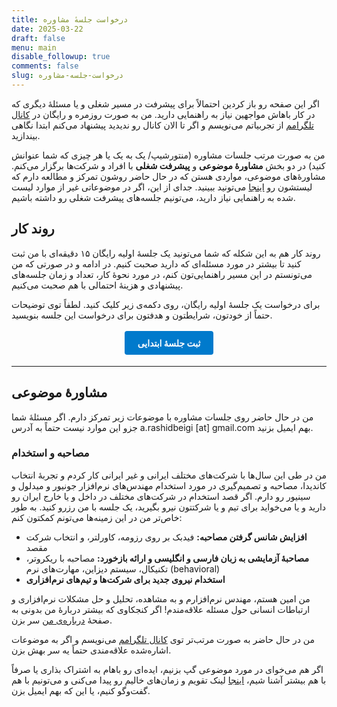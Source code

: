 ```yaml
---
title: درخواست جلسهٔ مشاوره
date: 2025-03-22
draft: false
menu: main
disable_followup: true
comments: false
slug: درخواست-جلسه-مشاوره
---
```



اگر این صفحه رو باز کردین احتمالاً برای پیشرفت در مسیر شغلی و یا مسئلهٔ دیگری که در کار باهاش مواجهین نیاز به راهنمایی دارید. من به صورت روزمره و رایگان در [کانال تلگرامم](https://t.me/aminrbg) از تجربیاتم می‌نویسم و اگر تا الان کانال رو ندیدید پیشنهاد می‌کنم ابتدا نگاهی بیندازید.

من به صورت مرتب جلسات مشاوره (منتورشیپ/ یک به یک یا هر چیزی که شما عنوانش کنید) در دو بخش **مشاورهٔ موضوعی** و **پیشرفت شغلی** با افراد و شرکت‌ها برگزار می‌کنم. مشاورهٔ‌های موضوعی، مواردی هستن که در حال حاضر روشون تمرکز و مطالعه دارم که لیستشون رو [اینجا](#مشاوره-موضوعی) می‌تونید ببینید. جدای از این، اگر در موضوعاتی غیر از موارد لیست شده به راهنمایی نیاز دارید، می‌تونیم جلسه‌های پیشرفت شغلی رو داشته باشیم.

## روند کار
روند کار هم به این شکله که شما می‌تونید یک جلسهٔ اولیه رایگان ۱۵ دقیقه‌ای با من ثبت کنید تا بیشتر در مورد مسئله‌ای که دارید صحبت کنیم. در ادامه و در صورتی که من می‌تونستم در این مسیر راهنمایی‌تون کنم، در مورد نحوهٔ کار، تعداد و زمان جلسه‌های پیشنهادی و هزینهٔ احتمالی با هم صحبت می‌کنیم.

برای درخواست یک جلسهٔ اولیه رایگان، روی دکمه‌ی زیر کلیک کنید. لطفاً توی توضیحات حتماً از خودتون، شرایطتون و هدفتون برای درخواست این جلسه بنویسید.
<div style="text-align: center; margin: 2em 0;">
  <a href="https://calendar.app.google/ptdKyDee1FZfkBds5" style="background: #007acc; color: #fff; padding: 0.75em 1.5em; text-decoration: none; border-radius: 4px; font-weight: bold;">ثبت جلسهٔ ابتدایی</a>
</div>

---
## مشاورهٔ موضوعی
من در حال حاضر روی جلسات مشاوره با موضوعات زیر تمرکز دارم. اگر مسئلهٔ شما جزو این موارد نیست حتماً به آدرس a.rashidbeigi [at] gmail.com بهم ایمیل بزنید.
### مصاحبه و استخدام
من در طی این سال‌ها با شرکت‌های مختلف ایرانی و غیر ایرانی کار کردم و تجربهٔ انتخاب کاندیدا، مصاحبه و تصمیم‌گیری در مورد استخدام مهند‌س‌های نرم‌افزار جونیور و میدلول و سینیور رو دارم. اگر قصد استخدام در شرکت‌های مختلف در داخل و یا خارج ایران رو دارید و یا می‌خواید برای تیم و یا شرکتتون نیرو بگیرید، یک جلسه با من رزرو کنید. به طور خاص‌تر من در این زمینه‌ها می‌تونم کمکتون کنم:
- **افزایش شانس گرفتن مصاحبه:** فیدبک بر روی رزومه، کاورلتر، و انتخاب شرکت مقصد
- **مصاحبهٔ آزمایشی به زبان فارسی و انگلیسی و ارائه بازخورد:** مصاحبه با ریکروتر، تکنیکال، سیستم دیزاین، مهارت‌های نرم (behavioral)
- **استخدام نیروی جدید برای شرکت‌ها و تیم‌های نرم‌افزاری**




من امین هستم، مهندس نرم‌افزارم و به مشاهده، تحلیل و حل مشکلات نرم‌افزاری و ارتباطات انسانی حول مسئله علاقه‌مندم! اگر کنجکاوی که بیشتر دربارهٔ من بدونی به صفحهٔ [درباره‌ی من](about/) سر بزن. 

من در حال حاضر به صورت مرتب‌تر توی  [کانال تلگرامم](https://t.me/aminrbg) می‌نویسم و اگر به موضوعات اشاره‌شده علاقه‌مندی حتماً یه سر بهش بزن.

اگر هم می‌خوای در مورد موضوعی گپ بزنیم، ایده‌ای رو باهام به اشتراک بذاری یا صرفاً با هم بیشتر آشنا شیم، [اینجا](درخواست-جلسه-مشاوره/) لینک تقویم و زمان‌های خالیم رو پیدا می‌کنی و می‌تونیم با هم گفت‌و‌گو کنیم، یا این که بهم ایمیل بزن.